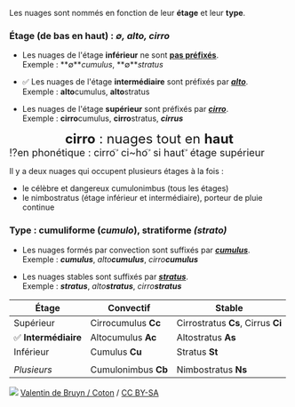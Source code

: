 <!--
A9V
Altocumulus et altostratus sont des nuages :


à l'étage moyen (6)

à l'étage supérieur (-6)

de l'étage inférieur (-6)
-->

Les nuages sont nommés en fonction de leur **étage** et leur **type**.

### Étage (de bas en haut) : *∅, alto, cirro*
* Les nuages de l'étage **inférieur** ne sont **<u>pas préfixés</u>**.  
Exemple : **∅***cumulus*, **∅***stratus*

* ✅  Les nuages de l'étage **intermédiaire** sont préfixés par ***<u>alto</u>***.  
Exemple : **alto**cumulus, **alto**stratus

* Les nuages de l'étage **supérieur** sont préfixés par ***<u>cirro</u>***.  
Exemple : **cirro**cumulus, **cirro**stratus, ***cirrus***

<link href="https://fonts.googleapis.com/css2?family=Euphoria+Script&family=Schoolbell&display=swap" rel="stylesheet">
<div class="mnemo"><div class="stabilo handwriting" style="text-align: center; font-size: x-large;"><b>cirro</b> : nuages tout en <b>haut</b> </div>
<div class="handwriting" style="font-size: large;">⁉️en phonétique : cirro <span style="font-family: initial !important; font-size: initial !important;">&#8405;</span> ci~ho <span style="font-family: initial !important; font-size: initial !important;">&#8405;</span> si haut <span style="font-family: initial !important; font-size: initial !important;">&#8405;</span> étage supérieur</div>
</div>

Il y a deux nuages qui occupent plusieurs étages à la fois :

* le célèbre et dangereux cumulonimbus (tous les étages)
* le nimbostratus (étage inférieur et intermédiaire), porteur de pluie continue



### Type : cumuliforme (*cumulo*), stratiforme *(strato)*
* Les nuages formés par convection sont suffixés par  ***<u>cumulus</u>***.  
Exemple : ***cumulus***, *alto****cumulus***, *cirro****cumulus***

* Les nuages stables sont suffixés par  ***<u>stratus</u>***.  
Exemple : ***stratus***, *alto****stratus***, *cirro****stratus***


| Étage      			| Convectif 			| Stable |
| ----------- 		| ----------- | ---------
| Supérieur      	| Cirrocumulus **Cc**       | Cirrostratus **Cs**, Cirrus **Ci**
| ✅ **Intermédiaire**   </span>	| Altocumulus **Ac**        | Altostratus **As**
| Inférieur   		| Cumulus **Cu**        | Stratus **St**
|    		|         | 
| *Plusieurs*   		| Cumulonimbus **Cb**        | Nimbostratus **Ns**

![](https://upload.wikimedia.org/wikipedia/commons/a/a4/Cloud_types_fr.svg)
<a href="https://commons.wikimedia.org/wiki/File:Cloud_types_fr.svg" title="via Wikimedia Commons">Valentin de Bruyn / Coton</a> / <a href="https://creativecommons.org/licenses/by-sa/3.0">CC BY-SA</a>




